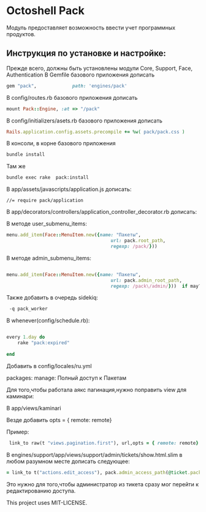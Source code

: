 # Octoshell Pack

Модуль предоставляет возможность ввести учет программных продуктов.

## Инструкция по установке и настройке:

Прежде всего, должны быть установлены модули Core, Support, Face, Authentication
В Gemfile базового приложения дописать

```ruby
gem "pack",             path: 'engines/pack'
```
В config/routes.rb базового приложения дописать

```ruby
mount Pack::Engine, :at => "/pack"

```

В config/initializers/asets.rb базового приложения дописать

```ruby
Rails.application.config.assets.precompile += %w( pack/pack.css )

```
В консоли, в корне базового приложения

```bash
bundle install
```

Там же

```bash
bundle exec rake  pack:install
```
В app/assets/javascripts/application.js дописать:

```
//= require pack/application
```




В app/decorators/controllers/application_controller_decorator.rb  дописать:

 В методе user_submenu_items:

```ruby
menu.add_item(Face::MenuItem.new({name: "Пакеты",
                                      url: pack.root_path,
                                      regexp: /pack/}))

```

В методе admin_submenu_items:
```ruby

menu.add_item(Face::MenuItem.new({name: "Пакеты",
                                      url: pack.admin_root_path,
                                      regexp: /pack\/admin/}))  if may? :manage, :packages

```

Также добавить в очередь sidekiq:


```bash
 -q pack_worker 
```



В whenever(config/schedule.rb):
```ruby

every 1.day do
	rake "pack:expired"
   
end
```

Добавить в config/locales/ru.yml

 packages:
      manage: Полный доступ к Пакетам


Для того,чтобы работала аякс пагинация,нужно поправить view для каминари:

В app/views/kaminari

Везде добавить  opts = { remote: remote}

Пример:

```ruby
 link_to raw(t "views.pagination.first"), url,opts = { remote: remote}

```


В engines/support/app/views/support/admin/tickets/show.html.slim в любом разумном месте дописать следующее:

```ruby
= link_to t("actions.edit_access"), pack.admin_access_path(@ticket.pack_accesses.first), class: "btn btn-default"  if @ticket.pack_accesses.exists?
```
Это нужно для того,чтобы администратор из тикета сразу мог перейти к редактированию доступа.




This project uses MIT-LICENSE.
